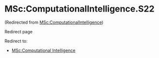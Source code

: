 






MSc:ComputationalIntelligence.S22
=================================



(Redirected from [MSc:ComputationalIntelligence](/index.php?title=MSc:ComputationalIntelligence&redirect=no "MSc:ComputationalIntelligence"))  

Redirect page


Redirect to:

* [MSc:Computational Intelligence](/index.php?title=MSc:Computational_Intelligence&redirect=no "MSc:Computational Intelligence")









